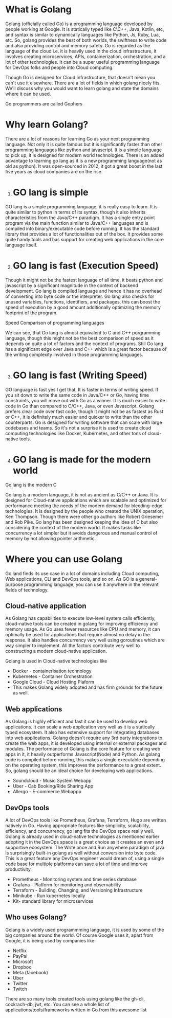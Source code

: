 # What is Golang
Golang (officially called Go) is a programming language developed by people working at Google. It is statically typed like C\C++, Java, Kotlin, etc, and syntax is similar to dynamically languages like Python, Js, Ruby, Lua, etc. So, golang provides the best of both worlds, the swiftness to write code and also providing control and memory safety. Go is regarded as the language of the cloud i.e. it is heavily used in the cloud infrastructure, it involves creating microservices, APIs, containerization, orchestration, and a lot of other technologies. It can be a super useful programming language for DevOps folks and people into Cloud computing.

Though Go is designed for Cloud Infrastructure, that doesn't mean you can't use it elsewhere. There are a lot of fields in which golang nicely fits. We'll discuss why you would want to learn golang and state the domains where it can be used.

Go programmers are called Gophers

# Why learn Golang?
There are a lot of reasons for learning Go as your next programming language. Not only it is quite famous but it is significantly faster than other programming languages like python and javascript. It is a simple language to pick up, it is designed for modern world technologies. There is an added advantage to learning go lang as it is a new programming language(not as old as python). It was open-sourced in 2012, it got a great boost in the last five years as cloud companies are on the rise.

1. # GO lang is simple
GO lang is a simple programming language, it is really easy to learn. It is quite similar to python in terms of its syntax, though it also inherits characteristics from the Java/C++ paradigm. It has a single entry point program via the main function similar to Java/C++ languages and is compiled into binary/executable code before running. It has the standard library that provides a lot of functionalities out of the box. It provides some quite handy tools and has support for creating web applications in the core language itself.

2. # GO lang is fast (Execution Speed)
Though it might not be the fastest language of all time, it beats python and javascript by a significant magnitude in the context of backend development. Go lang is compiled language and hence it has no overhead of converting into byte code or the interpreter. Go lang also checks for unused variables, functions, identifiers, and packages, this can boost the speed of execution by a good amount additionally optimizing the memory footprint of the program.

Speed Comparison of programming languages

We can see, that Go lang is almost equivalent to C and C++ porgramming language, though this might not be the best comparison of speed as it depends on quite a lot of factors and the context of programs. Still Go lang has a significant edge over Java and C++ which is a great factor because of the writing complexity involved in those programming languages.

3. # GO lang is fast (Writing Speed)
GO language is fast yes I get that, It is faster in terms of writing speed. If you sit down to write the same code in Java/C++ or Go, having time constraints, you will move out with Go as a winner. It is much easier to write code in Go than compared to C/C++, Java, or even Javascript. Golang prefers clear code over fast code, though it might not be as fastest as Rust or C++, it is definitely much easier and quicker to write than the other counterparts. Go is designed for writing software that can scale with large codebases and teams. So it's not a surprise it is used to create cloud computing technologies like Docker, Kubernetes, and other tons of cloud-native tools.

4. # GO lang is made for the modern world
Go lang is the modern C

Go lang is a modern language, it is not as ancient as C/C++ or Java. It is designed for Cloud-native applications which are scalable and optimized for performance meeting the needs of the modern demand for bleeding-edge technologies. It is designed by the people who created the UNIX operation, Ken Thompson. Though there were other go authors like Robert Griesemer and Rob Pike. Go lang has been designed keeping the idea of C but also considering the context of the modern world. It makes tasks like concurrency a lot simpler but it avoids dangerous and manual control of memory by not allowing pointer arithmetic.

# Where you can use Golang
Go land finds its use case in a lot of domains including Cloud computing, Web applications, CLI and DevOps tools, and so on. As GO is a general-purpose programming language, you can use it anywhere in the relevant fields of technology.

## Cloud-native application
As Golang has capabilities to execute low-level system calls efficiently, cloud-native tools can be created in golang for improving efficiency and memory usage. As Go uses fewer resources like CPU and memory, it can optimally be used for applications that require almost no delay in the response. It also handles concurrency very well using goroutines which are way simpler to implement. All the factors contribute very well to constructing a modern cloud-native application.

Golang is used in Cloud-native technologies like

 - Docker - containerisation technology
 - Kubernetes - Container Orchestration
 - Google Cloud - Cloud Hosting Plaform
 - This makes Golang widely adopted and has firm grounds for the future as well.

## Web applications
As Golang is highly efficient and fast it can be used to develop web applications. It can scale a web application very well as it is a statically typed ecosystem. It also has extensive support for integrating databases into web applications. Golang doesn't require any 3rd party integrations to create the web apps, it is developed using internal or external packages and modules. The performance of Golang is the core feature for creating web apps in it, it heavily outperforms Javascript(Node) and Python. As golang code is compiled before running, this makes a single executable depending on the operating system, this improves the performance to a great extent. So, golang should be an ideal choice for developing web applications.

- Soundcloud - Music System Webapp
- Uber - Cab Booking/Ride Sharing App
- Allergo - E-commerce Webappp

## DevOps tools
A lot of DevOps tools like Prometheus, Grafana, Terraform, Hugo are written natively in Go. Having appropriate features like simplicity, scalability, efficiency, and concurrency, go lang fits the DevOps space really well. Golang is already used in cloud-native technologies as mentioned earlier adopting it in the DevOps space is a great choice as it creates an even and supportive ecosystem. The Write once and Run anywhere paradigm of java is surprisingly built-in golang as well without conversion into byte code. This is a great feature any DevOps engineer would dream of, using a single code base for multiple platforms can save a lot of time and improve productivity.

- Prometheus - Monitoring system and time series database
- Grafana - Platform for monitoring and observability
- Terraform - Building, Changing, and Versioning Infrastructure
- Minikube - Run kubernetes locally
- Kit- standard library for microservices

## Who uses Golang?
Golang is a widely used programmming language, it is used by some of the big companies around the world. Of course Google uses it, apart from Google, it is being used by companies like:

- Netflix
- PayPal
- Microsoft
- Dropbox
- Meta (facebook)
- Uber
- Twitter
- Twitch

There are so many tools created tools using golang like the gh-cli, cockrach-db, jwt, etc. You can see a whole list of applications/tools/frameworks written in Go from this awesome list